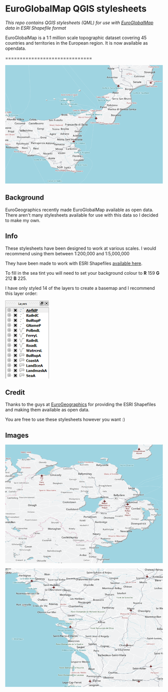 EuroGlobalMap QGIS stylesheets
==============================

*This repo contains QGIS stylesheets (QML) for use with [EuroGlobalMap](http://www.eurogeographics.org/products-and-services/euroglobalmap) data in ESRI Shapefile format*

EuroGlobalMap is a 1:1 million scale topographic dataset covering 45 countries and territories in the European region.
It is now available as opendata.

==============================

![Example1](https://raw.githubusercontent.com/charleyglynn/EuroGlobalMap-QGIS-stylesheets/master/Images/EGM_1.png)

## Background

EuroGeographics recently made EuroGlobalMap available as open data.
There aren't many stylesheets available for use with this data so I decided to make my own. 

## Info

These stylesheets have been designed to work at various scales. I would recommend using them between 1:200,000 and 1:5,000,000

They have been made to work with ESRI Shapefiles [available here](http://www.eurogeographics.org/form/topographic-data-eurogeographics).

To fill in the sea tint you will need to set your background colour to **R** 159 **G** 212 **B** 225.

I have only styled 14 of the layers to create a basemap and I recommend this layer order:

![layers](https://raw.githubusercontent.com/charleyglynn/EuroGlobalMap-QGIS-stylesheets/master/Images/Layer_Order.png)

## Credit

Thanks to the guys at [EuroGeographics](http://www.eurogeographics.org/) for providing the ESRI Shapefiles and making them available as open data.

You are free to use these stylesheets however you want :)

## Images

![Example2](https://raw.githubusercontent.com/charleyglynn/EuroGlobalMap-QGIS-stylesheets/master/Images/EGM_2.png)

![Example3](https://raw.githubusercontent.com/charleyglynn/EuroGlobalMap-QGIS-stylesheets/master/Images/EGM_3.png)

